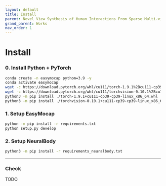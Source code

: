 ```yaml
---
layout: default
title: Install
parent: Novel View Synthesis of Human Interactions From Sparse Multi-view Videos
grand_parent: Works
nav_order: 1
---
```


# Install

### 0. Install Python + PyTorch

```bash
conda create -n easymocap python=3.9 -y
conda activate easymocap
wget -c https://download.pytorch.org/whl/cu111/torch-1.9.1%2Bcu111-cp39-cp39-linux_x86_64.whl
wget -c https://download.pytorch.org/whl/cu111/torchvision-0.10.1%2Bcu111-cp39-cp39-linux_x86_64.whl
python3 -m pip install ./torch-1.9.1+cu111-cp39-cp39-linux_x86_64.whl
python3 -m pip install ./torchvision-0.10.1+cu111-cp39-cp39-linux_x86_64.whl
```

### 1. Setup EasyMocap

```bash
python -m pip install -r requirements.txt
python setup.py develop
```

### 2. Setup NeuralBody

```bash
python3 -m pip install -r requirements_neuralbody.txt 
```
****
### Check

TODO